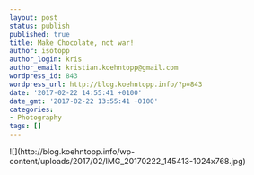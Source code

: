 ```yaml
---
layout: post
status: publish
published: true
title: Make Chocolate, not war!
author: isotopp
author_login: kris
author_email: kristian.koehntopp@gmail.com
wordpress_id: 843
wordpress_url: http://blog.koehntopp.info/?p=843
date: '2017-02-22 14:55:41 +0100'
date_gmt: '2017-02-22 13:55:41 +0100'
categories:
- Photography
tags: []
---
```

<p> ![](http://blog.koehntopp.info/wp-content/uploads/2017/02/IMG_20170222_145413-1024x768.jpg)</p>
